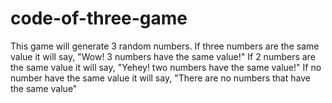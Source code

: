 # code-of-three-game
This game will generate 3 random numbers. If three numbers are the same value it will say, "Wow! 3 numbers have the same value!"
If 2 numbers are the same value it will say, "Yehey! two numbers have the same value!"
If no number have the same value it will say, "There are no numbers that have the same value"
